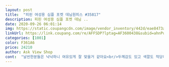 ```yaml
---
layout: post 
title:  "피핀 여성용 심플 포켓 데님원피스 #35817" 
description: 피핀 여성용 심플 포켓 데님 ..
date: 2020-09-26 06:01:14 
img: https://static.coupangcdn.com/image/vendor_inventory/442d/eae8473aa0c3fb3eae3566bd318f0a3a299b12f9a9fb2e471ded4b5d0a18.jpg 
linkUrl: https://link.coupang.com/re/AFFSDP?lptag=AF3600438&subid=ahnPublicAsk&pageKey=1464287009&itemId=2518429926&vendorItemId=70511360651&traceid=V0-113-ca1b8934bb6ab17f 
categories: [1001] 
color: F361A6 
price: 24210 
author: Ask View Shop 
cont:  "날씬한분들은 낙낙하니 여유있게 잘 맞을거 같아요<br/>두께감도 있고 색깔도 적당하고 지금 입기에 좋아요<br/>사이즈도 좋아요<br/>새옷 이라서 그런지 몰라  냄새가 좀 심하네요<br/>색깔도 그럭저럭 괜춘 ㆍ길이도 적당해서 좋네요<br/>생각보다 넘 이뻐요<br/>손만 반 들어가고  멀 하나 휴대못하는 주먼니<br/>옷은 이쁩니다<br/>저렴한가격에 만족합니다<br/>주머니  있어 구입했는데  휴대폰 하나 안들어 가네요 ㅠ<br/>주머니는 왜 만들었는지 궁금 하네요<br/>평소 77ㆍ88입는데 저한테도 맞네요 소매는 짧아요<br/>" 
---
```

